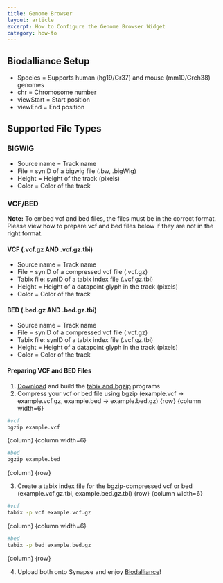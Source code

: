 ```yaml
---
title: Genome Browser
layout: article
excerpt: How to Configure the Genome Browser Widget
category: how-to
---
```


## Biodalliance Setup

* Species = Supports human (hg19/Gr37) and mouse (mm10/Grch38) genomes
* chr = Chromosome number 
* viewStart = Start position
* viewEnd  = End position

## Supported File Types

### BIGWIG

* Source name = Track name
* File = synID of a bigwig file (.bw, .bigWig)
* Height = Height of the track (pixels)
* Color = Color of the track

### VCF/BED

**Note:** To embed vcf and bed files, the files must be in the correct format.  Please view how to prepare vcf and bed files below if they are not in the right format.

#### VCF (.vcf.gz **AND** .vcf.gz.tbi)

* Source name = Track name
* File = synID of a compressed vcf file (.vcf.gz)
* Tabix file: synID of a tabix index file (.vcf.gz.tbi)
* Height = Height of a datapoint glyph in the track (pixels)
* Color = Color of the track

#### BED (.bed.gz **AND** .bed.gz.tbi)

* Source name = Track name
* File = synID  of a compressed vcf file (.vcf.gz)
* Tabix file: synID  of a tabix index file (.vcf.gz.tbi)
* Height = Height of a datapoint glyph in the track (pixels)
* Color = Color of the track

#### Preparing VCF and BED Files

1. [Download](http://sourceforge.net/projects/samtools/files/tabix/) and build the [tabix and bgzip](http://www.htslib.org/doc/tabix.html) programs
2. Compress your vcf or bed file using bgzip (example.vcf -> example.vcf.gz, example.bed -> example.bed.gz)
{row}
 {column width=6}

```bash
#vcf
bgzip example.vcf
```

 {column}
 {column width=6}

```bash
#bed
bgzip example.bed
```

{column}
{row}

3. Create a tabix index file for the bgzip-compressed vcf or bed (example.vcf.gz.tbi, example.bed.gz.tbi)
{row}
 {column width=6}

```bash
#vcf
tabix -p vcf example.vcf.gz
```

 {column}
 {column width=6}

```bash
#bed
tabix -p bed example.bed.gz
```

{column}
{row}

4. Upload both onto Synapse and enjoy [Biodalliance](http://www.biodalliance.org/)!
